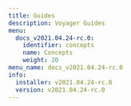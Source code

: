 ```yaml
---
title: Guides
description: Voyager Guides
menu:
  docs_v2021.04.24-rc.0:
    identifier: concepts
    name: Concepts
    weight: 20
menu_name: docs_v2021.04.24-rc.0
info:
  installer: v2021.04.24-rc.0
  version: v2021.04.24-rc.0
---
```


